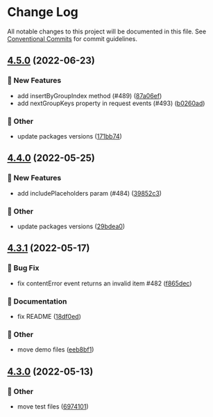 # Change Log

All notable changes to this project will be documented in this file.
See [Conventional Commits](https://conventionalcommits.org) for commit guidelines.

## [4.5.0](https://github.com/naver/egjs-infinitegrid/compare/@egjs/infinitegrid@4.4.0...@egjs/infinitegrid@4.5.0) (2022-06-23)


### :rocket: New Features

* add insertByGroupIndex method (#489) ([87a06ef](https://github.com/naver/egjs-infinitegrid/commit/87a06ef9aad2a289e1360ac6c17f36e125ea75cf))
* add nextGroupKeys property in request events (#493) ([b0260ad](https://github.com/naver/egjs-infinitegrid/commit/b0260ad828e725e6f1266898e0df7ac30a116d80))


### :mega: Other

* update packages versions ([171bb74](https://github.com/naver/egjs-infinitegrid/commit/171bb74f708110a2fd986276c9b8d65472fa64ab))



## [4.4.0](https://github.com/naver/egjs-infinitegrid/compare/@egjs/infinitegrid@4.3.1...@egjs/infinitegrid@4.4.0) (2022-05-25)


### :rocket: New Features

* add includePlaceholders param (#484) ([39852c3](https://github.com/naver/egjs-infinitegrid/commit/39852c38f643afe56a959831b73e78bf84b7c0a9))


### :mega: Other

* update packages versions ([29bdea0](https://github.com/naver/egjs-infinitegrid/commit/29bdea08f334113e4a73180dd5f9e803c4befc99))



## [4.3.1](https://github.com/naver/egjs-infinitegrid/compare/@egjs/infinitegrid@4.3.0...@egjs/infinitegrid@4.3.1) (2022-05-17)


### :bug: Bug Fix

* fix contentError event returns an invalid item #482 ([f865dec](https://github.com/naver/egjs-infinitegrid/commit/f865decd8e12e98a04a93c42baeb4dd31fb345a2))


### :memo: Documentation

* fix README ([18df0ed](https://github.com/naver/egjs-infinitegrid/commit/18df0ed561ef574216b5ce1449c89631858cadb6))


### :mega: Other

* move demo files ([eeb8bf1](https://github.com/naver/egjs-infinitegrid/commit/eeb8bf173e2055207a2b0e590838919a0f198dfa))



## [4.3.0](https://github.com/naver/egjs-infinitegrid/compare/@egjs/infinitegrid@4.2.1...@egjs/infinitegrid@4.3.0) (2022-05-13)


### :mega: Other

* move test files ([6974101](https://github.com/naver/egjs-infinitegrid/commit/69741011c0b9fcf11eb22ef574523468d3cbca3f))
